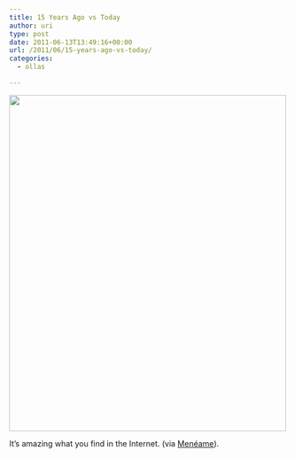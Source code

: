 ```yaml
---
title: 15 Years Ago vs Today
author: uri
type: post
date: 2011-06-13T13:49:16+00:00
url: /2011/06/15-years-ago-vs-today/
categories:
  - ollas

---
```

[<img src="/wp-content/uploads/2011/06/presentvs15years-500x607.jpg" alt="" title="presentvs15years" width="500" height="607" class="aligncenter size-medium wp-image-1198" />][1]

It&#8217;s amazing what you find in the Internet. (via [Menéame][2]).

 [1]: /wp-content/uploads/2011/06/presentvs15years.jpg
 [2]: http://www.meneame.net